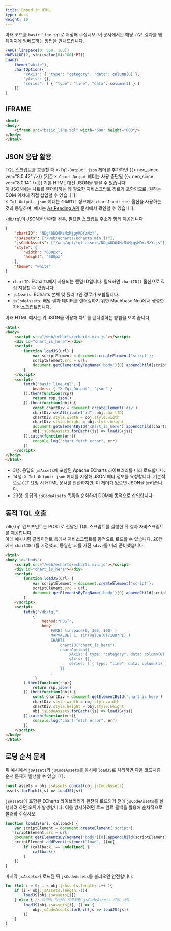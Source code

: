 ```yaml
---
title: Embed in HTML
type: docs
weight: 10
---
```


아래 코드를 `basic_line.tql`로 저장해 주십시오. 이 문서에서는 해당 *TQL* 결과를 웹 페이지에 임베드하는 방법을 안내드립니다.

```js
FAKE( linspace(0, 360, 100))
MAPVALUE(2, sin((value(0)/180)*PI))
CHART(
    theme("white"),
    chartOption({
        "xAxis": { "type": "category", "data": column(0) },
        "yAxis": {},
        "series": [ { "type": "line", "data": column(1) } ]
    })
)
```

## IFRAME

```html {linenos=table,hl_lines=[3],linenostart=1}
<html>
<body>
    <iframe src="basic_line.tql" width="600" height="600"/>
</body>
</html>
```

## JSON 응답 활용

TQL 스크립트를 호출할 때 `X-Tql-Output: json` 헤더를 추가하면 {{< neo_since ver="8.0.42" />}} (기존 `X-Chart-Output` 헤더는 사용 중단됨 {{< neo_since ver="8.0.14" />}}) 기본 HTML 대신 JSON을 받을 수 있습니다.  
이 JSON에는 차트를 렌더링하는 데 필요한 자바스크립트 경로가 포함되므로, 원하는 DOM 위치에 직접 삽입할 수 있습니다.  
`X-Tql-Output: json` 헤더는 `CHART()` 싱크에서 `chartJson(true)` 옵션을 사용하는 것과 동일하며, 예시는 [As Reading API](/neo/tql/reading/#chart-with-chartjson) 문서에서 확인할 수 있습니다.

`/db/tql`이 JSON을 반환할 경우, 필요한 스크립트 주소가 함께 제공됩니다.

```json
{
    "chartID": "NDg4ODQ4MzMxMjgyMDYzMzY",
    "jsAssets": ["/web/echarts/echarts.min.js"],
    "jsCodeAssets": ["/web/api/tql-assets/NDg4ODQ4MzMxMjgyMDYzMzY.js"],
    "style": {
        "width": "600px",
        "height": "600px"	
    },
    "theme": "white"
}
```

- `chartID`: ECharts에서 사용되는 랜덤 ID입니다. 필요하면 `chartID()` 옵션으로 직접 지정할 수 있습니다.
- `jsAssets`: ECharts 본체 및 플러그인 경로가 포함됩니다.
- `jsCodeAssets`: 해당 결과 데이터를 렌더링하기 위한 Machbase Neo에서 생성한 자바스크립트입니다.

아래 HTML 예시는 위 JSON을 이용해 차트를 렌더링하는 방법을 보여 줍니다.

```html {linenos=table,hl_lines=[3,14,19,23],linenostart=1}
<html>
<body>
    <script src="/web/echarts/echarts.min.js"></script>
    <div id="chart_is_here"></div>
    <script>
        function loadJS(url) {
            var scriptElement = document.createElement('script');
            scriptElement.src = url;
            document.getElementsByTagName('body')[0].appendChild(scriptElement);
        }
    </script>
    <script>
        fetch("basic_line.tql", {
            headers: { "X-Tql-Output": "json" }
        }).then(function(rsp){
            return rsp.json()
        }).then(function(obj) {
            const chartDiv = document.createElement('div')
            chartDiv.setAttribute("id", obj.chartID)
            chartDiv.style.width = obj.style.width
            chartDiv.style.height = obj.style.height
            document.getElementById('chart_is_here').appendChild(chartDiv)
            obj.jsCodeAssets.forEach((js) => loadJS(js))
        }).catch(function(err){
            console.log("chart fetch error", err)
        })
    </script>
</body>
</html>
```

- 3행: 응답의 `jsAssets`에 포함된 Apache ECharts 라이브러리를 미리 로드합니다.
- 14행: `X-Tql-Output: json` 헤더를 지정해 JSON 메타 정보를 요청합니다. 기본적으로 `GET` 요청 시 HTML 문서를 반환하지만, 이 헤더가 있으면 JSON을 돌려줍니다.
- 23행: 응답의 `jsCodeAssets` 목록을 순회하며 DOM에 동적으로 삽입합니다.

## 동적 TQL 호출

`/db/tql` 엔드포인트는 POST로 전달된 TQL 스크립트를 실행한 뒤 결과 자바스크립트를 제공합니다.  
아래 예시처럼 클라이언트 측에서 자바스크립트를 동적으로 로드할 수 있습니다. 20행에서 `chartID()`를 지정했고, 동일한 `id`를 가진 `<div>`를 미리 준비했습니다.

```html {linenos=table,hl_lines=[4,13,20,34],linenostart=1}
<html>
<body id="body">
    <script src="/web/echarts/echarts.min.js"></script>
    <div id="chart_is_here"></div>
    <script>
        function loadJS(url) {
            var scriptElement = document.createElement('script');
            scriptElement.src = url;
            document.getElementsByTagName('body')[0].appendChild(scriptElement);
        }
    </script>
    <script>
        fetch("/db/tql", 
            {
                method:"POST", 
                body:`
                    FAKE( linspace(0, 360, 100) )
                    MAPVALUE( 1, sin(value(0)/180*PI) )
                    CHART(
                        chartID("chart_is_here"),
                        chartOption({
                            xAxis: { type: "category", data: column(0) },
                            yAxis: {},
                            series: [ { type: "line", data: column(1) } ]
                        })
                    )
            `}
        ).then(function(rsp){
            return rsp.json()
        }).then(function(obj) {
            const chartDiv = document.getElementById('chart_is_here')
            chartDiv.style.width = obj.style.width
            chartDiv.style.height = obj.style.height
            obj.jsCodeAssets.forEach((js) => loadJS(js))
        }).catch(function(err){
            console.log("chart fetch error", err)
        })
    </script>
</body>
</html>
```

## 로딩 순서 문제

위 예시에서 `jsAssets`와 `jsCodeAssets`를 동시에 `loadJS`로 처리하면 다음 코드처럼 순서 문제가 발생할 수 있습니다.

```js {linenos=table,linenostart=38}
const assets = obj.jsAssets.concat(obj.jsCodeAssets)
assets.forEach((js) => loadJS(js))
```

`jsAssets`에 포함된 ECharts 라이브러리가 완전히 로드되기 전에 `jsCodeAssets`를 실행하려 하면 오류가 발생합니다. 이를 방지하려면 로드 완료 콜백을 활용해 순차적으로 불러와 주십시오.

```js {linenos=table,hl_lines=["5-9"],linenostart=6}
function loadJS(url, callback) {
    var scriptElement = document.createElement('script');
    scriptElement.src = url;
    document.getElementsByTagName('body')[0].appendChild(scriptElement);
    scriptElement.addEventListener("load", ()=>{
        if (callback !== undefined) {
            callback()
        }
    })
}
```

마지막 `jsAssets`가 로드된 뒤 `jsCodeAssets`를 불러오면 안전합니다.

```js {linenos=table,hl_lines=[4,"6-8"],linenostart=34}
for (let i = 0; i < obj.jsAssets.length; i++ ){
    if (i < obj.jsAssets.length -1){ 
        loadJS(obj.jsAssets[i])
    } else { // 마지막 자산이 로드되면 jsCodeAssets 로딩 시작
        loadJS(obj.jsAssets[i], () => {
            obj.jsCodeAssets.forEach(js => loadJS(js)) 
        })
    }
}
```
